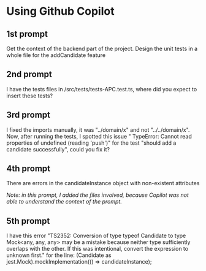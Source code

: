 # Using Github Copilot

## 1st prompt
Get the context of the backend part of the project. Design the unit tests in a whole file for the addCandidate feature

## 2nd prompt
I have the tests files in /src/tests/tests-APC.test.ts, where did you expect to insert these tests?

## 3rd prompt
I fixed the imports manually, it was "../domain/x" and not "../../domain/x". Now, after running the tests, I spotted this issue " TypeError: Cannot read properties of undefined (reading 'push')" for the test "should add a candidate successfully", could you fix it?

## 4th prompt
There are errors in the candidateInstance object with non-existent attributes

_Note: in this prompt, I added the files involved, because Copilot was not able to understand the context of the prompt._

## 5th prompt
I have this error "TS2352: Conversion of type typeof Candidate to type Mock<any, any, any> may be a mistake because neither type sufficiently overlaps with the other. If this was intentional, convert the expression to unknown first." for the line: (Candidate as jest.Mock).mockImplementation(() => candidateInstance);
